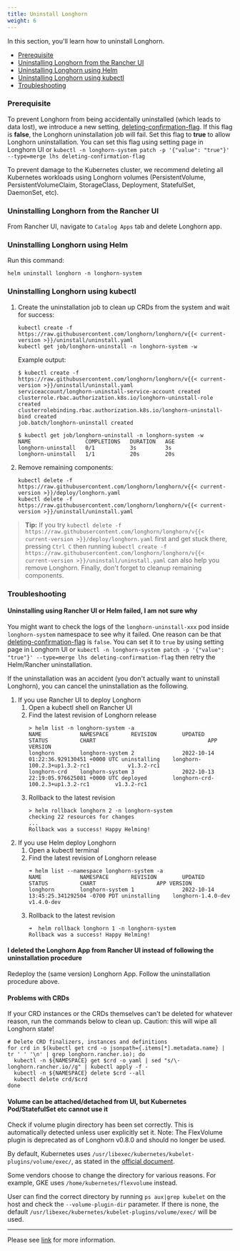 ```yaml
---
title: Uninstall Longhorn
weight: 6
---
```


In this section, you'll learn how to uninstall Longhorn.


- [Prerequisite](#prerequisite)
- [Uninstalling Longhorn from the Rancher UI](#uninstalling-longhorn-from-the-rancher-ui)
- [Uninstalling Longhorn using Helm](#uninstalling-longhorn-using-helm)
- [Uninstalling Longhorn using kubectl](#uninstalling-longhorn-using-kubectl)
- [Troubleshooting](#troubleshooting)

### Prerequisite
To prevent Longhorn from being accidentally uninstalled (which leads to data lost),
we introduce a new setting, [deleting-confirmation-flag](../../references/settings/#deleting-confirmation-flag).
If this flag is **false**, the Longhorn uninstallation job will fail.
Set this flag to **true** to allow Longhorn uninstallation.
You can set this flag using setting page in Longhorn UI or `kubectl -n longhorn-system patch -p '{"value": "true"}' --type=merge lhs deleting-confirmation-flag`


To prevent damage to the Kubernetes cluster, we recommend deleting all Kubernetes workloads using Longhorn volumes (PersistentVolume, PersistentVolumeClaim, StorageClass, Deployment, StatefulSet, DaemonSet, etc).

### Uninstalling Longhorn from the Rancher UI

From Rancher UI, navigate to `Catalog Apps` tab and delete Longhorn app.

### Uninstalling Longhorn using Helm

Run this command:

```
helm uninstall longhorn -n longhorn-system
```

### Uninstalling Longhorn using kubectl

1. Create the uninstallation job to clean up CRDs from the system and wait for success:

    ```
    kubectl create -f https://raw.githubusercontent.com/longhorn/longhorn/v{{< current-version >}}/uninstall/uninstall.yaml
    kubectl get job/longhorn-uninstall -n longhorn-system -w
    ```

    Example output:
    ```
    $ kubectl create -f https://raw.githubusercontent.com/longhorn/longhorn/v{{< current-version >}}/uninstall/uninstall.yaml
    serviceaccount/longhorn-uninstall-service-account created
    clusterrole.rbac.authorization.k8s.io/longhorn-uninstall-role created
    clusterrolebinding.rbac.authorization.k8s.io/longhorn-uninstall-bind created
    job.batch/longhorn-uninstall created

    $ kubectl get job/longhorn-uninstall -n longhorn-system -w
    NAME                 COMPLETIONS   DURATION   AGE
    longhorn-uninstall   0/1           3s         3s
    longhorn-uninstall   1/1           20s        20s
    ```

2. Remove remaining components:
    ```
    kubectl delete -f https://raw.githubusercontent.com/longhorn/longhorn/v{{< current-version >}}/deploy/longhorn.yaml
    kubectl delete -f https://raw.githubusercontent.com/longhorn/longhorn/v{{< current-version >}}/uninstall/uninstall.yaml
    ```

> **Tip:** If you try `kubectl delete -f https://raw.githubusercontent.com/longhorn/longhorn/v{{< current-version >}}/deploy/longhorn.yaml` first and get stuck there,
pressing `Ctrl C` then running `kubectl create -f https://raw.githubusercontent.com/longhorn/longhorn/v{{< current-version >}}/uninstall/uninstall.yaml` can also help you remove Longhorn. Finally, don't forget to cleanup remaining components.




### Troubleshooting
#### Uninstalling using Rancher UI or Helm failed, I am not sure why
You might want to check the logs of the `longhorn-uninstall-xxx` pod inside `longhorn-system` namespace to see why it failed.
One reason can be that [deleting-confirmation-flag](../../references/settings/#deleting-confirmation-flag) is `false`.
You can set it to `true` by using setting page in Longhorn UI or `kubectl -n longhorn-system patch -p '{"value": "true"}' --type=merge lhs deleting-confirmation-flag`
then retry the Helm/Rancher uninstallation.

If the uninstallation was an accident (you don't actually want to uninstall Longhorn),
you can cancel the uninstallation as the following.
1. If you use Rancher UI to deploy Longhorn
   1. Open a kubectl shell on Rancher UI
   1. Find the latest revision of Longhorn release
      ```shell
      > helm list -n longhorn-system -a
      NAME            NAMESPACE       REVISION        UPDATED                                 STATUS          CHART                                   APP VERSION
      longhorn        longhorn-system 2               2022-10-14 01:22:36.929130451 +0000 UTC uninstalling    longhorn-100.2.3+up1.3.2-rc1            v1.3.2-rc1
      longhorn-crd    longhorn-system 3               2022-10-13 22:19:05.976625081 +0000 UTC deployed        longhorn-crd-100.2.3+up1.3.2-rc1        v1.3.2-rc1
      ```
   1. Rollback to the latest revision
      ```shell
      > helm rollback longhorn 2 -n longhorn-system
      checking 22 resources for changes
      ...
      Rollback was a success! Happy Helming!
      ```
1. If you use Helm deploy Longhorn
   1. Open a kubectl terminal
   1. Find the latest revision of Longhorn release
      ```shell
      ➜ helm list --namespace longhorn-system -a
      NAME            NAMESPACE       REVISION        UPDATED                                 STATUS          CHART                   APP VERSION
      longhorn        longhorn-system 1               2022-10-14 13:45:25.341292504 -0700 PDT uninstalling    longhorn-1.4.0-dev      v1.4.0-dev
      ```
   1. Rollback to the latest revision
      ```shell
      ➜  helm rollback longhorn 1 -n longhorn-system
      Rollback was a success! Happy Helming!
      ```


#### I deleted the Longhorn App from Rancher UI instead of following the uninstallation procedure

Redeploy the (same version) Longhorn App. Follow the uninstallation procedure above.

#### Problems with CRDs

If your CRD instances or the CRDs themselves can't be deleted for whatever reason, run the commands below to clean up. Caution: this will wipe all Longhorn state!

```shell
# Delete CRD finalizers, instances and definitions
for crd in $(kubectl get crd -o jsonpath={.items[*].metadata.name} | tr ' ' '\n' | grep longhorn.rancher.io); do
  kubectl -n ${NAMESPACE} get $crd -o yaml | sed "s/\- longhorn.rancher.io//g" | kubectl apply -f -
  kubectl -n ${NAMESPACE} delete $crd --all
  kubectl delete crd/$crd
done
```

#### Volume can be attached/detached from UI, but Kubernetes Pod/StatefulSet etc cannot use it

Check if volume plugin directory has been set correctly. This is automatically detected unless user explicitly set it. Note: The FlexVolume plugin is deprecated as of Longhorn v0.8.0 and should no longer be used.

By default, Kubernetes uses `/usr/libexec/kubernetes/kubelet-plugins/volume/exec/`, as stated in the [official document](https://github.com/kubernetes/community/blob/master/contributors/devel/sig-storage/flexvolume.md/#prerequisites).

Some vendors choose to change the directory for various reasons. For example, GKE uses `/home/kubernetes/flexvolume` instead.

User can find the correct directory by running `ps aux|grep kubelet` on the host and check the `--volume-plugin-dir` parameter. If there is none, the default `/usr/libexec/kubernetes/kubelet-plugins/volume/exec/` will be used.

---
Please see [link](https://github.com/longhorn/longhorn) for more information.
